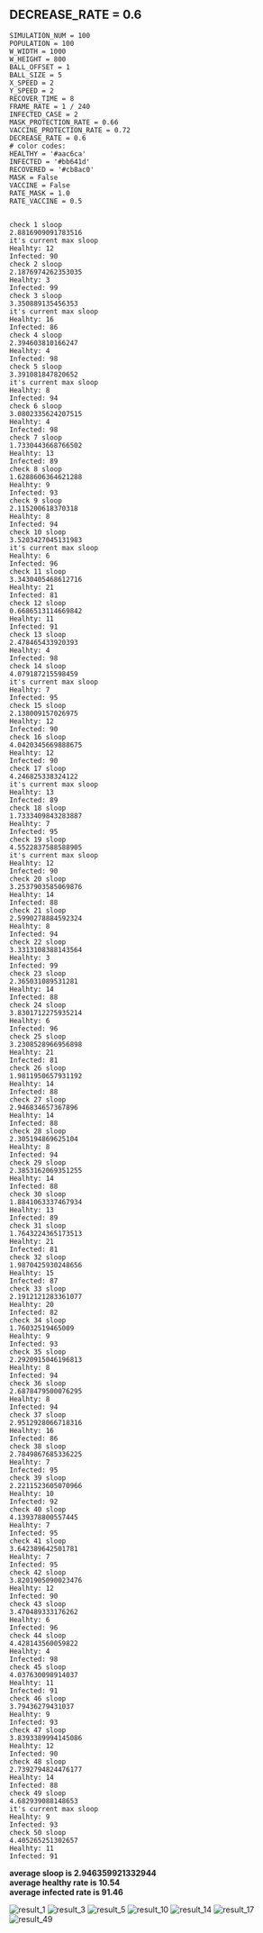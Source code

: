 ## DECREASE_RATE = 0.6


```
SIMULATION_NUM = 100
POPULATION = 100
W_WIDTH = 1000
W_HEIGHT = 800
BALL_OFFSET = 1
BALL_SIZE = 5
X_SPEED = 2
Y_SPEED = 2
RECOVER_TIME = 8
FRAME_RATE = 1 / 240
INFECTED_CASE = 2
MASK_PROTECTION_RATE = 0.66
VACCINE_PROTECTION_RATE = 0.72
DECREASE_RATE = 0.6
# color codes:
HEALTHY = '#aac6ca'
INFECTED = '#bb641d'
RECOVERED = '#cb8ac0'
MASK = False
VACCINE = False
RATE_MASK = 1.0
RATE_VACCINE = 0.5


check 1 sloop
2.8816909091783516
it's current max sloop
Healhty: 12
Infected: 90
check 2 sloop
2.1876974262353035
Healhty: 3
Infected: 99
check 3 sloop
3.350889135456353
it's current max sloop
Healhty: 16
Infected: 86
check 4 sloop
2.394603810166247
Healhty: 4
Infected: 98
check 5 sloop
3.391081847820652
it's current max sloop
Healhty: 8
Infected: 94
check 6 sloop
3.0802335624207515
Healhty: 4
Infected: 98
check 7 sloop
1.7330443668766502
Healhty: 13
Infected: 89
check 8 sloop
1.6288606364621288
Healhty: 9
Infected: 93
check 9 sloop
2.115200618370318
Healhty: 8
Infected: 94
check 10 sloop
3.5203427045131983
it's current max sloop
Healhty: 6
Infected: 96
check 11 sloop
3.3430405468612716
Healhty: 21
Infected: 81
check 12 sloop
0.6686513114669842
Healhty: 11
Infected: 91
check 13 sloop
2.478465433920393
Healhty: 4
Infected: 98
check 14 sloop
4.079187215598459
it's current max sloop
Healhty: 7
Infected: 95
check 15 sloop
2.138009157026975
Healhty: 12
Infected: 90
check 16 sloop
4.0420345669888675
Healhty: 12
Infected: 90
check 17 sloop
4.246825338324122
it's current max sloop
Healhty: 13
Infected: 89
check 18 sloop
1.7333409843283887
Healhty: 7
Infected: 95
check 19 sloop
4.5522837588588905
it's current max sloop
Healhty: 12
Infected: 90
check 20 sloop
3.2537903585069876
Healhty: 14
Infected: 88
check 21 sloop
2.5990278884592324
Healhty: 8
Infected: 94
check 22 sloop
3.3313108388143564
Healhty: 3
Infected: 99
check 23 sloop
2.365031089531281
Healhty: 14
Infected: 88
check 24 sloop
3.8301712275935214
Healhty: 6
Infected: 96
check 25 sloop
3.2308528966956898
Healhty: 21
Infected: 81
check 26 sloop
1.9811950657931192
Healhty: 14
Infected: 88
check 27 sloop
2.946834657367896
Healhty: 14
Infected: 88
check 28 sloop
2.305194869625104
Healhty: 8
Infected: 94
check 29 sloop
2.3853162069351255
Healhty: 14
Infected: 88
check 30 sloop
1.8841063337467934
Healhty: 13
Infected: 89
check 31 sloop
1.7643224365173513
Healhty: 21
Infected: 81
check 32 sloop
1.9870425930248656
Healhty: 15
Infected: 87
check 33 sloop
2.1912121283361077
Healhty: 20
Infected: 82
check 34 sloop
1.76032519465009
Healhty: 9
Infected: 93
check 35 sloop
2.2920915046196813
Healhty: 8
Infected: 94
check 36 sloop
2.6878479500076295
Healhty: 8
Infected: 94
check 37 sloop
2.9512928066718316
Healhty: 16
Infected: 86
check 38 sloop
2.7849867685336225
Healhty: 7
Infected: 95
check 39 sloop
2.2211523605070966
Healhty: 10
Infected: 92
check 40 sloop
4.139378800557445
Healhty: 7
Infected: 95
check 41 sloop
3.642389642501781
Healhty: 7
Infected: 95
check 42 sloop
3.8201905090023476
Healhty: 12
Infected: 90
check 43 sloop
3.470489333176262
Healhty: 6
Infected: 96
check 44 sloop
4.428143560059822
Healhty: 4
Infected: 98
check 45 sloop
4.037630098914037
Healhty: 11
Infected: 91
check 46 sloop
3.79436279431037
Healhty: 9
Infected: 93
check 47 sloop
3.8393389994145086
Healhty: 12
Infected: 90
check 48 sloop
2.7392794824476177
Healhty: 14
Infected: 88
check 49 sloop
4.682939088148653
it's current max sloop
Healhty: 9
Infected: 93
check 50 sloop
4.405265251302657
Healhty: 11
Infected: 91
```
**average sloop is 2.946359921332944\
average healthy rate is 10.54\
average infected rate is 91.46**


![result_1](https://user-images.githubusercontent.com/32189071/166620135-a5e7565f-62d5-414c-9987-6b22a9fd5600.png)
![result_3](https://user-images.githubusercontent.com/32189071/166620141-18f9f1c7-2dc5-4559-af61-352a78e5af09.png)
![result_5](https://user-images.githubusercontent.com/32189071/166620145-5146da79-c4de-45ab-b164-e78c19c48eb3.png)
![result_10](https://user-images.githubusercontent.com/32189071/166620150-d5273728-26ca-4211-ac07-84e854c8fc26.png)
![result_14](https://user-images.githubusercontent.com/32189071/166620199-6294d630-4b8b-4d0b-9228-cc7cea56a2b2.png)
![result_17](https://user-images.githubusercontent.com/32189071/166620203-d7eaa04d-64b7-4908-b737-a4c032dae99a.png)
![result_49](https://user-images.githubusercontent.com/32189071/166620185-ddc4d8eb-4394-4e17-9af1-75fd79b02d4e.png)





